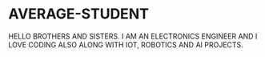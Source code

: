 # AVERAGE-STUDENT
HELLO BROTHERS AND SISTERS. I AM AN ELECTRONICS ENGINEER AND I LOVE CODING ALSO ALONG WITH IOT, ROBOTICS AND AI PROJECTS.
